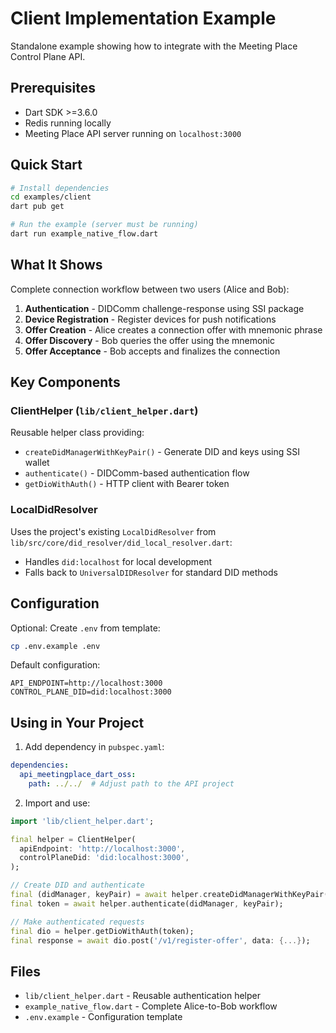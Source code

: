 # Client Implementation Example

Standalone example showing how to integrate with the Meeting Place Control Plane API.

## Prerequisites

- Dart SDK >=3.6.0
- Redis running locally
- Meeting Place API server running on `localhost:3000`

## Quick Start

```bash
# Install dependencies
cd examples/client
dart pub get

# Run the example (server must be running)
dart run example_native_flow.dart
```

## What It Shows

Complete connection workflow between two users (Alice and Bob):

1. **Authentication** - DIDComm challenge-response using SSI package
2. **Device Registration** - Register devices for push notifications
3. **Offer Creation** - Alice creates a connection offer with mnemonic phrase
4. **Offer Discovery** - Bob queries the offer using the mnemonic
5. **Offer Acceptance** - Bob accepts and finalizes the connection

## Key Components

### ClientHelper (`lib/client_helper.dart`)

Reusable helper class providing:
- `createDidManagerWithKeyPair()` - Generate DID and keys using SSI wallet
- `authenticate()` - DIDComm-based authentication flow
- `getDioWithAuth()` - HTTP client with Bearer token

### LocalDidResolver

Uses the project's existing `LocalDidResolver` from `lib/src/core/did_resolver/did_local_resolver.dart`:
- Handles `did:localhost` for local development
- Falls back to `UniversalDIDResolver` for standard DID methods

## Configuration

Optional: Create `.env` from template:
```bash
cp .env.example .env
```

Default configuration:
```properties
API_ENDPOINT=http://localhost:3000
CONTROL_PLANE_DID=did:localhost:3000
```

## Using in Your Project

1. Add dependency in `pubspec.yaml`:
```yaml
dependencies:
  api_meetingplace_dart_oss:
    path: ../../  # Adjust path to the API project
```

2. Import and use:
```dart
import 'lib/client_helper.dart';

final helper = ClientHelper(
  apiEndpoint: 'http://localhost:3000',
  controlPlaneDid: 'did:localhost:3000',
);

// Create DID and authenticate
final (didManager, keyPair) = await helper.createDidManagerWithKeyPair();
final token = await helper.authenticate(didManager, keyPair);

// Make authenticated requests
final dio = helper.getDioWithAuth(token);
final response = await dio.post('/v1/register-offer', data: {...});
```

## Files

- `lib/client_helper.dart` - Reusable authentication helper
- `example_native_flow.dart` - Complete Alice-to-Bob workflow
- `.env.example` - Configuration template

